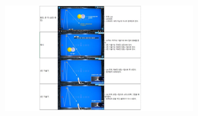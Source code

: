 
![횡단1](https://github.com/bhkyung/bhkyung.github.io/blob/7d93f62dd77bb9d2131c1dabf341da90f45731e9/images/%ED%9A%A1%EB%8B%A81.JPG "횡단1")
